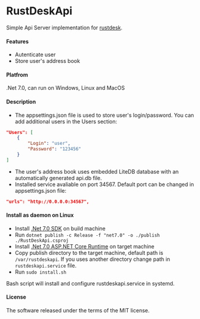 # RustDeskApi
Simple Api Server implementation for [rustdesk](https://github.com/rustdesk/rustdesk).

#### Features
* Autenticate user
* Store user's address book

#### Platfrom
.Net 7.0, can run on Windows, Linux and MacOS

#### Description
- The appsettings.json file is used to store user's login/password. You can add additional users in the Users section:

```json
"Users": [
    {
        "Login": "user",
        "Password": "123456"
    }
]
```

- The user's address book uses embedded LiteDB database with an automatically generated api.db file.
- Installed service avaliable on port 34567. Default port can be changed in appsettings.json file:

```json
"urls": "http://0.0.0.0:34567",
```

#### Install as daemon on Linux

- Install [.Net 7.0 SDK](https://dotnet.microsoft.com/en-us/download/dotnet/7.0) on build machine
- Run `dotnet publish -c Release -f "net7.0" -o ./publish ./RustDeskApi.csproj`
- Install [.Net 7.0 ASP.NET Core Runtime](https://dotnet.microsoft.com/en-us/download/dotnet/7.0) on target machine
- Copy publish directory to the target machine, default path is `/var/rustdeskapi`. If you uses another directory change path in `rustdeskapi.service` file.
- Run `sudo install.sh`

Bash script will install and configure rustdeskapi.service in systemd.

#### License

The software released under the terms of the MIT license.
